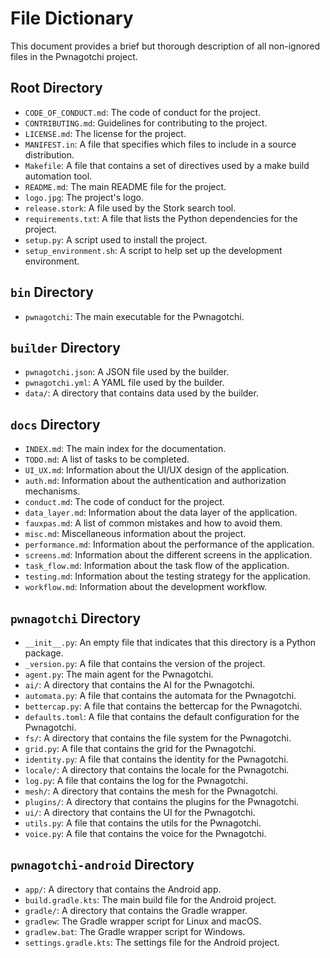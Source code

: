# File Dictionary

This document provides a brief but thorough description of all non-ignored files in the Pwnagotchi project.

## Root Directory

*   `CODE_OF_CONDUCT.md`: The code of conduct for the project.
*   `CONTRIBUTING.md`: Guidelines for contributing to the project.
*   `LICENSE.md`: The license for the project.
*   `MANIFEST.in`: A file that specifies which files to include in a source distribution.
*   `Makefile`: A file that contains a set of directives used by a make build automation tool.
*   `README.md`: The main README file for the project.
*   `logo.jpg`: The project's logo.
*   `release.stork`: A file used by the Stork search tool.
*   `requirements.txt`: A file that lists the Python dependencies for the project.
*   `setup.py`: A script used to install the project.
*   `setup_environment.sh`: A script to help set up the development environment.

## `bin` Directory

*   `pwnagotchi`: The main executable for the Pwnagotchi.

## `builder` Directory

*   `pwnagotchi.json`: A JSON file used by the builder.
*   `pwnagotchi.yml`: A YAML file used by the builder.
*   `data/`: A directory that contains data used by the builder.

## `docs` Directory

*   `INDEX.md`: The main index for the documentation.
*   `TODO.md`: A list of tasks to be completed.
*   `UI_UX.md`: Information about the UI/UX design of the application.
*   `auth.md`: Information about the authentication and authorization mechanisms.
*   `conduct.md`: The code of conduct for the project.
*   `data_layer.md`: Information about the data layer of the application.
*   `fauxpas.md`: A list of common mistakes and how to avoid them.
*   `misc.md`: Miscellaneous information about the project.
*   `performance.md`: Information about the performance of the application.
*   `screens.md`: Information about the different screens in the application.
*   `task_flow.md`: Information about the task flow of the application.
*   `testing.md`: Information about the testing strategy for the application.
*   `workflow.md`: Information about the development workflow.

## `pwnagotchi` Directory

*   `__init__.py`: An empty file that indicates that this directory is a Python package.
*   `_version.py`: A file that contains the version of the project.
*   `agent.py`: The main agent for the Pwnagotchi.
*   `ai/`: A directory that contains the AI for the Pwnagotchi.
*   `automata.py`: A file that contains the automata for the Pwnagotchi.
*   `bettercap.py`: A file that contains the bettercap for the Pwnagotchi.
*   `defaults.toml`: A file that contains the default configuration for the Pwnagotchi.
*   `fs/`: A directory that contains the file system for the Pwnagotchi.
*   `grid.py`: A file that contains the grid for the Pwnagotchi.
*   `identity.py`: A file that contains the identity for the Pwnagotchi.
*   `locale/`: A directory that contains the locale for the Pwnagotchi.
*   `log.py`: A file that contains the log for the Pwnagotchi.
*   `mesh/`: A directory that contains the mesh for the Pwnagotchi.
*   `plugins/`: A directory that contains the plugins for the Pwnagotchi.
*   `ui/`: A directory that contains the UI for the Pwnagotchi.
*   `utils.py`: A file that contains the utils for the Pwnagotchi.
*   `voice.py`: A file that contains the voice for the Pwnagotchi.

## `pwnagotchi-android` Directory

*   `app/`: A directory that contains the Android app.
*   `build.gradle.kts`: The main build file for the Android project.
*   `gradle/`: A directory that contains the Gradle wrapper.
*   `gradlew`: The Gradle wrapper script for Linux and macOS.
*   `gradlew.bat`: The Gradle wrapper script for Windows.
*   `settings.gradle.kts`: The settings file for the Android project.
